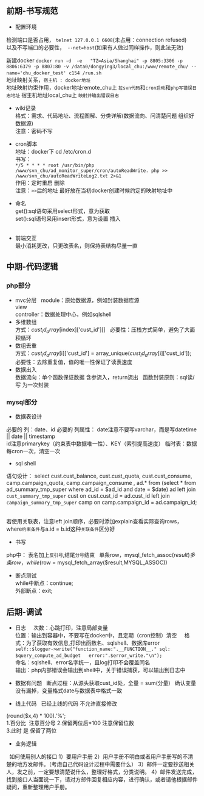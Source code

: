 ## 前期-书写规范  

* 配置环境 
  
检测端口是否占用， `telnet 127.0.0.1 6608`(未占用：connection refused)  
以及不写端口的必要性，` --net=host`(如果有人做过同样操作，则此法无效)  

新建docker
`docker run -d  -e   "TZ=Asia/Shanghai" -p 8805:3306 -p 8806:6379 -p 8807:80 -v /data0/dongying3/local_chu:/www/remote_chu/ --name='chu_docker_test' c154 /run.sh`    
地址映射关系，`宿主机 : docker地址`  
地址映射约束作用，docker地址remote_chu上 `拉svn代码`和`cron启动`和`php写错误日志地址` 宿主机地址local_chu上 `映射并输出错误日志`  

* wiki记录    
格式：需求、代码地址、流程图解、分类详解(数据流向、问清楚问题 组织好数据源)  
注意：密码不写   

* cron脚本   
地址：docker下 cd /etc/cron.d  
书写：  
`*/5 * * * * root /usr/bin/php  /www/svn_chu/ad_monitor_super/cron/autoReadWrite.
php >> /www/svn_chu/autoReadWriteLog2.txt 2>&1`    
作用：定时重启 删除    
注意：`>>`后的地址 最好放在当初docker创建时候约定的映射地址中    

* 命名    
get():sql语句采用select形式，意为获取  
set():sql语句采用insert形式，意为设置 插入  
  
* 前端交互   
最小消耗更改，只更改表名，则保持表结构尽量一直  


## 中期-代码逻辑  
 
### php部分  
* mvc分层  
module：原始数据源，例如封装数据库源  
view   
controller：数据处理中心，例如sqlshell   
* 多维数组    
方式：$cust_id_array[$index]['cust_id'][]  
必要性：压栈方式简单，避免了大面积循环  
* 数组去重  
方式：$cust_id_array[$i]['cust_id'] = array_unique($cust_id_array[$i]['cust_id']);  
必要性：去除重复值，值的唯一性保证了读表速度    
* 数据出入    
数据流向：单个函数保证数据 含参流入，return流出  
函数封装原则：sql读/写 为一次封装  


### mysql部分    

* 数据表设计    

必要的 列：date、id
必要的 列属性：
date注意不要写varchar，而是写datetime || date || timestamp   
id注意primarykey（约束表中数据唯一性）、KEY（索引提高速度）
临时表：数据每cron一次，清空一次  

* sql shell  

语句设计：
select cust.cust_balance, cust.cust_quota, cust.cust_consume, camp.campaign_quota, camp.campaign_consume , ad.* from (select * from ad_summary_tmp_super where ad_id = $ad_id and date = $date) ad left join `cust_summary_tmp_super` cust on cust.cust_id = ad.cust_id left join `campaign_summary_tmp_super` camp on camp.campaign_id = ad.campaign_id;  

若使用关联表，注意left join顺序，必要时添加explain查看实际查询rows，where`约束条件`与a.id = b.id这种`关联条件`区分好  

* 书写 

php中：
表名加上`反引号`,结尾`分号`结束   
单条row，mysql_fetch_assoc($result)  
多条row，while($row = mysql_fetch_array($result,MYSQL_ASSOC))  


* 断点测试  
while中断点：continue;  
外部断点：exit; 


## 后期-调试

* 日志     
次数：心跳打印，注意局部变量  
位置：输出到容器中，不要写在docker中，且定期（cron控制）清空    
格式：为了获取有效信息,打印出函数名、sqlshell、数据库error  
`self::$logger->write("function_name:".__FUNCTION__." sql: $query_compute_ad_budget   error:".$error_write."\n");`    
命名：sqlshell、error名字统一，且log打印不会覆盖同名    
输出：php内部错误会输出到shell中，关于错误捕获，可以输出到日志中    

* 数据有问题  
断点过程：从源头获取cust_id处，全量 = sum(分量)  
确认变量没有漏掉，变量格式date与数据表中格式一致  


* 线上代码  
已经上线的代码 不允许直接修改   

(round($x,4) * 100).'%';   
1.百分比  注意百分号
2.保留两位后*100 注意保留位数   
3.此时 是 保留了两位 
    
    
    
* 业务逻辑

  如何使用别人的接口
  1）要用户手册
  2）用户手册不明白或者用户手册写的不清楚的地方发邮件。（考虑自己代码设计过程中需要什么）
  3）邮件一定要抄送相关人，发之前，一定要想清楚说什么，整理好格式，分类说明。
  4）邮件发送完成，找到接口人当面说一下，请对方邮件回复相应内容，进行确认，或者请他根据邮件疑问，重新整理用户手册。
  







